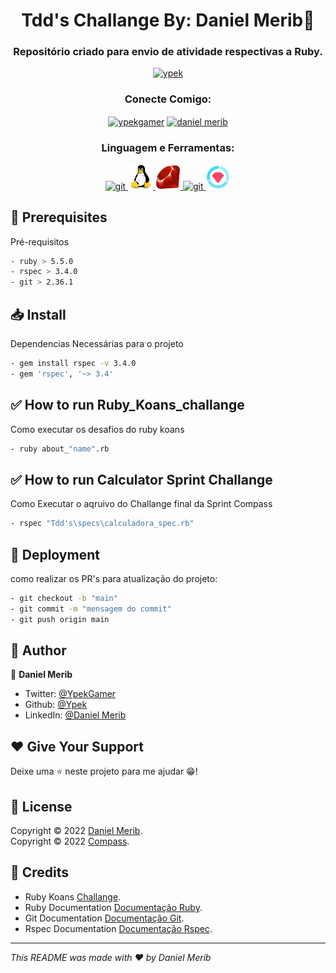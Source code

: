<h1 align="center">Tdd's Challange By: Daniel Merib👋</h1>
<h3 align="center">Repositório criado para envio de atividade respectivas a Ruby.</h3>



<p align="center"> <a href="https://github.com/ryo-ma/github-profile-trophy"><img src="https://github-profile-trophy.vercel.app/?username=ypek" alt="ypek" /></a> </p>


<h3 align="center">Conecte Comigo:</h3>
<p align="center">
<a href="https://twitter.com/ypekgamer" target="blank"><img align="center" src="https://raw.githubusercontent.com/rahuldkjain/github-profile-readme-generator/master/src/images/icons/Social/twitter.svg" alt="ypekgamer" height="30" width="40" /></a>
<a href="https://linkedin.com/in/daniel merib" target="blank"><img align="center" src="https://raw.githubusercontent.com/rahuldkjain/github-profile-readme-generator/master/src/images/icons/Social/linked-in-alt.svg" alt="daniel merib" height="30" width="40" /></a>
</p>

<h3 align="center">Linguagem e Ferramentas:</h3>
<p align="center"> <a href="https://git-scm.com/" target="_blank" rel="noreferrer"> <img src="https://www.vectorlogo.zone/logos/git-scm/git-scm-icon.svg" alt="git" width="40" height="40"/> </a> <a href="https://www.linux.org/" target="_blank" rel="noreferrer"> <img src="https://raw.githubusercontent.com/devicons/devicon/master/icons/linux/linux-original.svg" alt="linux" width="40" height="40"/> </a> <a href="https://www.ruby-lang.org/en/" target="_blank" rel="noreferrer"> <img src="https://raw.githubusercontent.com/devicons/devicon/master/icons/ruby/ruby-original.svg" alt="ruby" width="40" height="40"/> <img src="https://img.icons8.com/color/96/000000/visual-studio--v1.png" alt="git" width="40" height="40"/> </a> <a href="https://code.visualstudio.com/" target="_blank" rel="noreferrer"> </a><a href="https://rspec.info/" target="_blank" rel="noreferrer"> <img src="https://github.com/ypek/teste-/blob/main/logo%20rspec.png" alt="rspec" width="40" height="40"/> </a> </p>

## 📑 Prerequisites 
 Pré-requisitos

```sh
- ruby > 5.5.0
- rspec > 3.4.0
- git > 2.36.1
```
## 📥 Install 
 Dependencias Necessárias para o projeto 

```sh
- gem install rspec -v 3.4.0
- gem 'rspec', '~> 3.4'
```

## ✅ How to run Ruby_Koans_challange 
 Como executar os desafios do ruby koans

```sh
- ruby about_"name".rb
```
## ✅ How to run Calculator Sprint Challange 
 Como Executar o aqruivo do Challange final da Sprint Compass

```sh
- rspec "Tdd's\specs\calculadora_spec.rb"
```
## 🌱 Deployment 
 como realizar os PR's para atualização do projeto:
```sh
- git checkout -b "main"
- git commit -m "mensagem do commit"
- git push origin main
```
## 👤 Author 

👤 **Daniel Merib**

* Twitter: [@YpekGamer](https://twitter.com/YpekGamer)
* Github: [@Ypek](https://github.com/Ypek)
* LinkedIn: [@Daniel Merib](https://www.linkedin.com/in/daniel-merib-68a274133/)

## ❤ Give Your Support 

Deixe uma ⭐️ neste projeto para me ajudar 😁!

## 📝 License

Copyright © 2022 [Daniel Merib](https://github.com/Ypek).<br />
Copyright © 2022 [Compass](https://compass.uol/).<br /> 

## 📰 Credits
* Ruby Koans [Challange](http://rubykoans.com/).<br />
* Ruby Documentation [Documentação Ruby](https://www.ruby-lang.org/pt/documentation/).<br />
* Git Documentation [Documentação Git](https://git-scm.com/doc).<br />
* Rspec Documentation [Documentação Rspec](https://rspec.info/documentation/).<br />
***
_This README was made with ❤️ by Daniel Merib_
